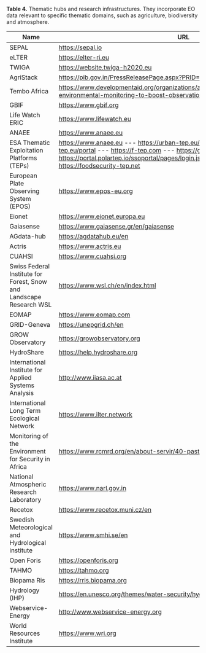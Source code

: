 **Table 4.** Thematic hubs and research infrastructures. They incorporate EO data relevant to specific thematic domains, such as agriculture, biodiversity and atmosphere.

|  **Name**                                                              | **URL**
|  --------------------------------------------------------------------- |---------------------------------------------------------------------------------------------------------------------------------------------------------------------------------------------------------------------------------------------------------------------------
|  SEPAL                                                                 | <https://sepal.io>
|  eLTER                                                                 | <https://elter-ri.eu>
|  TWIGA                                                                 | <https://website.twiga-h2020.eu>
|  AgriStack                                                             | <https://pib.gov.in/PressReleasePage.aspx?PRID=1883173>
|  Tembo Africa                                                          | <https://www.developmentaid.org/organizations/awards/view/410505/transformative-environmental-monitoring-to-boost-observations-in-africa-tembo-africa>
|  GBIF                                                                  | <https://www.gbif.org>
|  Life Watch ERIC                                                       | <https://www.lifewatch.eu>
|  ANAEE                                                                 | <https://www.anaee.eu>
|  ESA Thematic Exploitation Platforms (TEPs)                            | <https://www.anaee.eu> --- <https://urban-tep.eu/#!> --- <https://www.coastal-tep.eu/portal> --- <https://f-tep.com> --- <https://geohazards-tep.eu/#!> --- <https://portal.polartep.io/ssoportal/pages/login.jsf?faces-redirect=true> --- <https://foodsecurity-tep.net>
|  European Plate Observing System (EPOS)                                | <https://www.epos-eu.org>
|  Eionet                                                                | <https://www.eionet.europa.eu>
|  Gaiasense                                                             | <https://www.gaiasense.gr/en/gaiasense>
|  AGdata-hub                                                            | <https://agdatahub.eu/en>
|  Actris                                                                | <https://www.actris.eu>
|  CUAHSI                                                                | <https://www.cuahsi.org>
|  Swiss Federal Institute for Forest, Snow and Landscape Research WSL   | <https://www.wsl.ch/en/index.html>
|  EOMAP                                                                 | <https://www.eomap.com>
|  GRID-Geneva                                                           | <https://unepgrid.ch/en>
|  GROW Observatory                                                      | <https://growobservatory.org>
|  HydroShare                                                            | <https://help.hydroshare.org>
|  International Institute for Applied Systems Analysis                  | <http://www.iiasa.ac.at>
|  International Long Term Ecological Network                            | <https://www.ilter.network>
|  Monitoring of the Environment for Security in Africa                  | <https://www.rcmrd.org/en/about-servir/40-past-projects/25-mesa>
|  National Atmospheric Research Laboratory                              | <https://www.narl.gov.in>
|  Recetox                                                               | <https://www.recetox.muni.cz/en>
|  Swedish Meteorological and Hydrological institute                     | <https://www.smhi.se/en>
|  Open Foris                                                            | <https://openforis.org>
|  TAHMO                                                                 | <https://tahmo.org>
|  Biopama Ris                                                           | <https://rris.biopama.org>
|  Hydrology (IHP)                                                       | <https://en.unesco.org/themes/water-security/hydrology>
|  Webservice-Energy                                                     | <http://www.webservice-energy.org>
|  World Resources Institute                                             | <https://www.wri.org>

